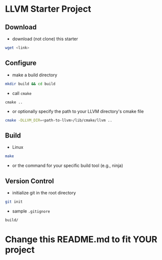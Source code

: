 # LLVM Starter Project

## Download
- download (not clone) this starter
```bash
wget <link>
```

## Configure

- make a build directory
```bash
mkdir build && cd build
```

- call `cmake`
```
cmake ..
```

- or optionally specify the path to your LLVM directory's cmake file
```bash
cmake -DLLVM_DIR=<path-to-llvm>/lib/cmake/llvm ..
```

## Build

- Linux
```bash
make
```

- or the command for your specific build tool (e.g., ninja)

## Version Control

- initialize git in the root directory
```bash
git init
```
- sample `.gitignore`
```.gitignore
build/
```

# Change this README.md to fit YOUR project
